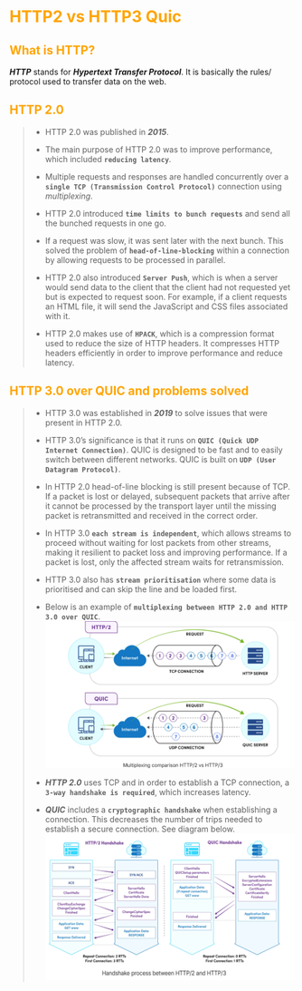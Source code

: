 # <font color="orange"> HTTP2 vs HTTP3 Quic</font>

## <font color="orange">What is HTTP?</font>

**_HTTP_** stands for **_Hypertext Transfer Protocol_**. It is basically the rules/ protocol used to transfer data on the web.

## <font color="orange"> HTTP 2.0 </font>

> - HTTP 2.0 was published in **_2015_**.
>
> - The main purpose of HTTP 2.0 was to improve performance, which included **`reducing latency`**.
> - Multiple requests and responses are handled concurrently over a **`single TCP (Transmission Control Protocol)`** connection using _multiplexing_.
> - HTTP 2.0 introduced **`time limits to bunch requests`** and send all the bunched requests in one go.
> - If a request was slow, it was sent later with the next bunch. This solved the problem of **`head-of-line-blocking`** within a connection by allowing requests to be processed in parallel.
> - HTTP 2.0 also introduced **`Server Push`**, which is when a server would send data to the client that the client had not requested yet but is expected to request soon. For example, if a client requests an HTML file, it will send the JavaScript and CSS files associated with it.
> - HTTP 2.0 makes use of **`HPACK`**, which is a compression format used to reduce the size of HTTP headers. It compresses HTTP headers efficiently in order to improve performance and reduce latency.

## <font color="orange"> HTTP 3.0 over QUIC and problems solved </font>

> - HTTP 3.0 was established in **_2019_** to solve issues that were present in HTTP 2.0.
>
> - HTTP 3.0’s significance is that it runs on **`QUIC (Quick UDP Internet Connection)`**. QUIC is designed to be fast and to easily switch between different networks. QUIC is built on **`UDP (User Datagram Protocol)`**.
> - In HTTP 2.0 head-of-line blocking is still present because of TCP. If a packet is lost or delayed, subsequent packets that arrive after it cannot be processed by the transport layer until the missing packet is retransmitted and received in the correct order.
> - In HTTP 3.0 **`each stream is independent`**, which allows streams to proceed without waiting for lost packets from other streams, making it resilient to packet loss and improving performance. If a packet is lost, only the affected stream waits for retransmission.
> - HTTP 3.0 also has **`stream prioritisation`** where some data is prioritised and can skip the line and be loaded first.
> - Below is an example of **`multiplexing between HTTP 2.0 and HTTP 3.0 over QUIC`**.
>   ![Multiplexing comparison HTTP2 vs HTTP3](image.png)
> - **_HTTP 2.0_** uses TCP and in order to establish a TCP connection, a **`3-way handshake is required`**, which increases latency.
> - **_QUIC_** includes a **`cryptographic handshake`** when establishing a connection. This decreases the number of trips needed to establish a secure connection. See diagram below.
>   ![Handshake comparisons](image-1.png)
